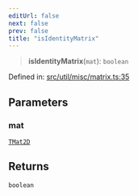 ```yaml
---
editUrl: false
next: false
prev: false
title: "isIdentityMatrix"
---
```


> **isIdentityMatrix**(`mat`): `boolean`

Defined in: [src/util/misc/matrix.ts:35](https://github.com/fabricjs/fabric.js/blob/977f797255d8c56b5b68360b0d45bed33697d2e8/src/util/misc/matrix.ts#L35)

## Parameters

### mat

[`TMat2D`](/api/type-aliases/tmat2d/)

## Returns

`boolean`
